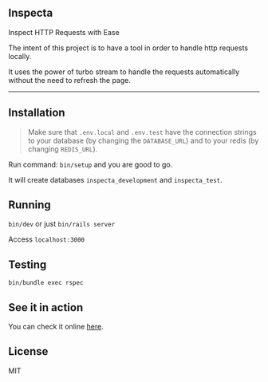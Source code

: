 ## Inspecta
Inspect HTTP Requests with Ease

The intent of this project is to have a tool in order to handle http requests locally.

It uses the power of turbo stream to handle the requests automatically without the need to refresh the page.

---

## Installation
> Make sure that `.env.local` and `.env.test` have the connection strings to your database (by changing the `DATABASE_URL`) and to your redis (by changing `REDIS_URL`).

Run command: `bin/setup` and you are good to go.

It will create databases `inspecta_development` and `inspecta_test`.

## Running
`bin/dev` or just `bin/rails server`

Access `localhost:3000`

## Testing
`bin/bundle exec rspec`

## See it in action
You can check it online [here](https://atomic-hook.fly.dev).

## License
MIT

